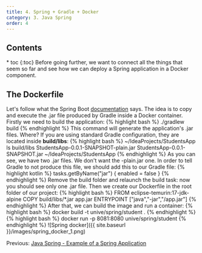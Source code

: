 ```yaml
---
title: 4. Spring + Gradle + Docker
category: 3. Java Spring
order: 4
---
```

<h2>Contents</h2>
* toc
{:toc}
Before going further, we want to connect all the things that seem so far and see how we can deploy a Spring application in a Docker component.

## The Dockerfile
Let's follow what the Spring Boot <a target="_blank" rel="noopener noreferrer" href="https://spring.io/guides/topicals/spring-boot-docker/">documentation</a> says. The idea is to copy and execute the .jar file produced by Gradle inside a Docker container.  
Firstly we need to build the application:
{% highlight bash %}
./gradlew build
{% endhighlight %}
This command will generate the application's .jar files. Where? If you are using standard Gradle configuration, they are located inside **build/libs**:
{% highlight bash %}
~/IdeaProjects/StudentsApp ls build/libs
StudentsApp-0.0.1-SNAPSHOT-plain.jar StudentsApp-0.0.1-SNAPSHOT.jar
~/IdeaProjects/StudentsApp 
{% endhighlight %}
As you can see, we have two .jar files. We don't want the -plain.jar one. In order to tell Gradle to not produce this file, we should add this to our Gradle file:
{% highlight kotlin %}
tasks.getByName<Jar>("jar") {
    enabled = false
}
{% endhighlight %}
Remove the build folder and relaunch the build task: now you should see only one .jar file.
Then we create our Dockerfile in the root folder of our project:
{% highlight bash %}
FROM eclipse-temurin:17-jdk-alpine
COPY build/libs/*.jar app.jar
ENTRYPOINT ["java","-jar","/app.jar"]
{% endhighlight %}
After that, we can build the image and run a container:
{% highlight bash %}
docker build -t unive/spring/student .
{% endhighlight %}
{% highlight bash %}
docker run -p 8081:8080 unive/spring/student
{% endhighlight %}
![Spring docker]({{ site.baseurl }}/images/spring_docker_1.png)  
<div>
Previous: <a href="/SoftwareArchitecture/spring/application-example">Java Spring - Example of a Spring Application</a>
</div>